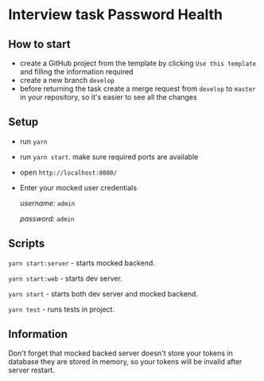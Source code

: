# Interview task Password Health

## How to start
* create a GitHub project from the template by clicking `Use this template` and filling the information required 
* create a new branch `develop`
* before returning the task create a merge request from `develop` to `master` in your repository, so it's easier to see all the changes

## Setup

* run `yarn`
* run `yarn start`. make sure required ports are available
* open `http://localhost:8080/`
* Enter your mocked user credentials
    
    *username:* `admin`

    *password:* `admin`

## Scripts

 `yarn start:server` - starts mocked backend.

 `yarn start:web` - starts dev server.
 
 `yarn start` - starts both dev server and mocked backend.
 
 `yarn test` - runs tests in project.


## Information

Don't forget that mocked backed server doesn't store your tokens in database they are stored in memory, so your tokens will be invalid after server restart.